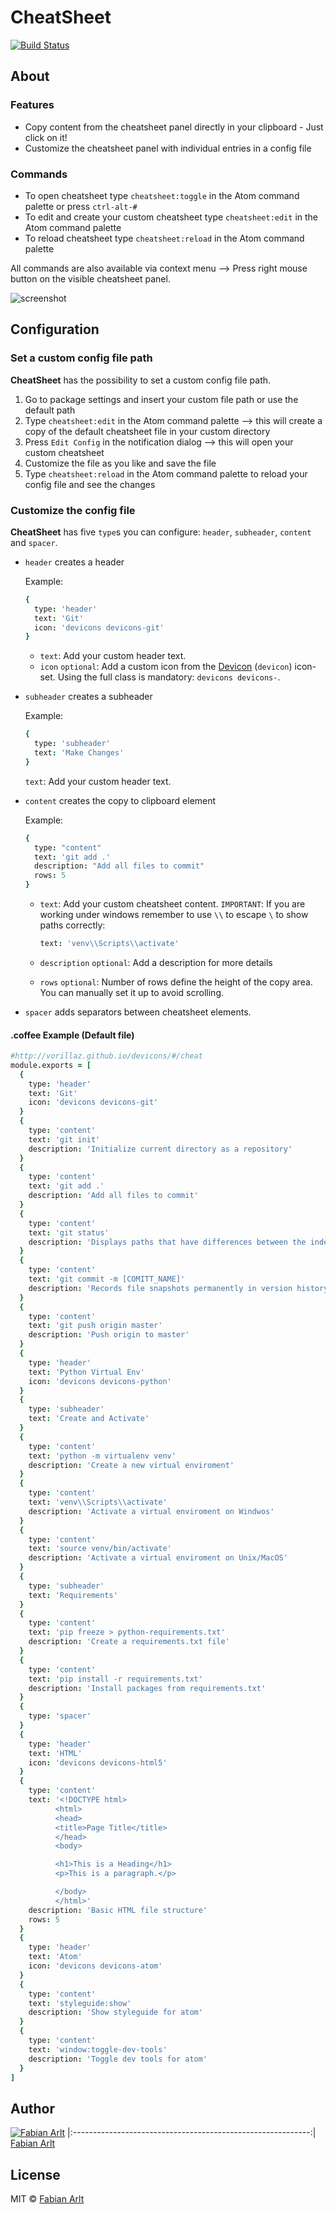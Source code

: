 # CheatSheet

[![Build Status](https://travis-ci.org/cakecatz/flex-toolbar.svg?branch=master)](https://travis-ci.org/cakecatz/flex-toolbar)

## About

### Features
-   Copy content from the cheatsheet panel directly in your clipboard - Just click on it!
-   Customize the cheatsheet panel with individual entries in a config file

### Commands
-   To open cheatsheet type `cheatsheet:toggle` in the Atom command palette or press `ctrl-alt-#`
-   To edit and create your custom cheatsheet type `cheatsheet:edit` in the Atom command palette
-   To reload cheatsheet type `cheatsheet:reload` in the Atom command palette

All commands are also available via context menu --> Press right mouse button on the visible cheatsheet panel.

![screenshot](https://raw.githubusercontent.com/cakecatz/flex-toolbar/docs/screenshot_cson.png)

## Configuration

### Set a custom config file path

**CheatSheet** has the possibility to set a custom config file path.

1.   Go to package settings and insert your custom file path or use the default path
2.   Type `cheatsheet:edit` in the Atom command palette -->
     this will create a copy of the default cheatsheet file in your custom directory
3.   Press `Edit Config` in the notification dialog -->
     this will open your custom cheatsheet
4.   Customize the file as you like and save the file
5.   Type `cheatsheet:reload` in the Atom command palette to reload your config file and see the changes

### Customize the config file

**CheatSheet** has five `type`s you can configure:
`header`, `subheader`, `content` and `spacer`.

-   `header` creates a header

    Example:

    ```coffeescript
    {
      type: 'header'
      text: 'Git'
      icon: 'devicons devicons-git'
    }
    ```
    - `text`: Add your custom header text.
    - `icon` `optional`: Add a custom icon from the [Devicon](http://vorillaz.github.io/devicons/#/cheat) (`devicon`) icon-set.
      Using the full class is mandatory: `devicons devicons-`.


-   `subheader` creates a subheader

    Example:

    ```coffeescript
    {
      type: 'subheader'
      text: 'Make Changes'
    }
    ```
    `text`: Add your custom header text.


-   `content` creates the copy to clipboard element

    Example:

    ```coffeescript
    {
      type: "content"
      text: 'git add .'
      description: "Add all files to commit"
      rows: 5
    }
    ```
    - `text`: Add your custom cheatsheet content. `IMPORTANT`: If you are working under windows remember to use `\\` to escape `\` to show paths correctly:
      ```coffeescript
      text: 'venv\\Scripts\\activate'
      ```

    - `description` `optional`: Add a description for more details

    - `rows` `optional`: Number of rows define the height of the copy area. You can manually set it up to avoid scrolling.

-   `spacer` adds separators between cheatsheet elements.



#### .coffee Example (Default file)

```coffeescript
#http://vorillaz.github.io/devicons/#/cheat
module.exports = [
  {
    type: 'header'
    text: 'Git'
    icon: 'devicons devicons-git'
  }
  {
    type: 'content'
    text: 'git init'
    description: 'Initialize current directory as a repository'
  }
  {
    type: 'content'
    text: 'git add .'
    description: 'Add all files to commit'
  }
  {
    type: 'content'
    text: 'git status'
    description: 'Displays paths that have differences between the index file and the current HEAD commit'
  }
  {
    type: 'content'
    text: 'git commit -m [COMITT_NAME]'
    description: 'Records file snapshots permanently in version history'
  }
  {
    type: 'content'
    text: 'git push origin master'
    description: 'Push origin to master'
  }
  {
    type: 'header'
    text: 'Python Virtual Env'
    icon: 'devicons devicons-python'
  }
  {
    type: 'subheader'
    text: 'Create and Activate'
  }
  {
    type: 'content'
    text: 'python -m virtualenv venv'
    description: 'Create a new virtual enviroment'
  }
  {
    type: 'content'
    text: 'venv\\Scripts\\activate'
    description: 'Activate a virtual enviroment on Windwos'
  }
  {
    type: 'content'
    text: 'source venv/bin/activate'
    description: 'Activate a virtual enviroment on Unix/MacOS'
  }
  {
    type: 'subheader'
    text: 'Requirements'
  }
  {
    type: 'content'
    text: 'pip freeze > python-requirements.txt'
    description: 'Create a requirements.txt file'
  }
  {
    type: 'content'
    text: 'pip install -r requirements.txt'
    description: 'Install packages from requirements.txt'
  }
  {
    type: 'spacer'
  }
  {
    type: 'header'
    text: 'HTML'
    icon: 'devicons devicons-html5'
  }
  {
    type: 'content'
    text: '<!DOCTYPE html>
          <html>
          <head>
          <title>Page Title</title>
          </head>
          <body>

          <h1>This is a Heading</h1>
          <p>This is a paragraph.</p>

          </body>
          </html>'
    description: 'Basic HTML file structure'
    rows: 5
  }
  {
    type: 'header'
    text: 'Atom'
    icon: 'devicons devicons-atom'
  }
  {
    type: 'content'
    text: 'styleguide:show'
    description: 'Show styleguide for atom'
  }
  {
    type: 'content'
    text: 'window:toggle-dev-tools'
    description: 'Toggle dev tools for atom'
  }
]
```


## Author

[![Fabian Arlt][fabian avator]](https://github.com/its0n)
|:-----------------------------------------------------------:|
           [Fabian Arlt](https://github.com/its0n)           

## License

MIT © [Fabian Arlt](https://github.com/its0n)

[fabian avator]: https://avatars1.githubusercontent.com/u/46966171?s=460&v=4

